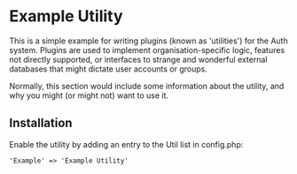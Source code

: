 Example Utility
=========================

This is a simple example for writing plugins (known as 'utilities') for the Auth
system. Plugins are used to implement organisation-specific logic, features not
directly supported, or interfaces to strange and wonderful external databases
that might dictate user accounts or groups.

Normally, this section would include some information about the utility, and why
you might (or might not) want to use it.

Installation
------------

Enable the utility by adding an entry to the Util list in config.php:

    'Example' => 'Example Utility'
